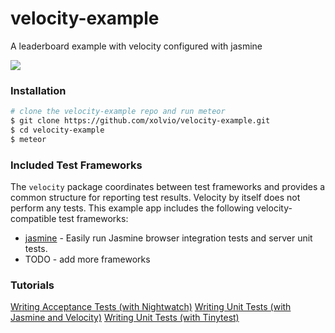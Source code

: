 velocity-example
================

A leaderboard example with velocity configured with jasmine

[<img src="https://travis-ci.org/meteor-velocity/velocity-example.svg?branch=master" />](https://travis-ci.org/meteor-velocity/velocity-example)


### Installation

```sh
# clone the velocity-example repo and run meteor
$ git clone https://github.com/xolvio/velocity-example.git
$ cd velocity-example
$ meteor

```


### Included Test Frameworks

The `velocity` package coordinates between test frameworks and provides a common structure for reporting test results.  Velocity by itself does not perform any tests.  This example app includes the following velocity-compatible test frameworks:

* [jasmine](https://github.com/Sanjo/meteor-jasmine) - Easily run Jasmine browser integration tests and server unit tests.
* TODO - add more frameworks


### Tutorials

[Writing Acceptance Tests (with Nightwatch)](https://github.com/awatson1978/meteor-cookbook/blob/master/cookbook/writing.acceptance.test.md)
[Writing Unit Tests (with Jasmine and Velocity)](https://github.com/awatson1978/meteor-cookbook/blob/master/cookbook/writing.unit.tests.with.jasmine.md)
[Writing Unit Tests (with Tinytest)](https://github.com/awatson1978/meteor-cookbook/blob/master/cookbook/writing.unit.tests.md)
